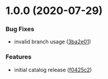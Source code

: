 # 1.0.0 (2020-07-29)


### Bug Fixes

* invalid branch usage ([3ba2e01](https://github.com/newrelic/nr1-learn-nrql/commit/3ba2e0176e72c16645ca370442e67d3a15801878))


### Features

* initial catalog release ([f0425c2](https://github.com/newrelic/nr1-learn-nrql/commit/f0425c2caffdfdfbcec46a61f49ae3c012d1a1f2))
